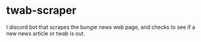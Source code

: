 # twab-scraper
I discord bot that scrapes the bungie news web page, and checks to see if a new news article or twab is out.

